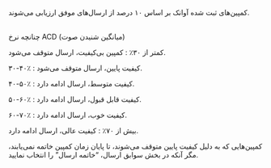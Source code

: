 <p>کمپین‌های ثبت شده آوانک بر اساس ۱۰ درصد از ارسال‌های موفق ارزیابی می‌شوند.&nbsp;</p><p><br>چنانچه نرخ ACD (میانگین شنیدن صوت)</p><p>کمتر از ۳۰٪ : کمپین بی‌کیفیت، ارسال متوقف می‌شود.</p><p>۳۰-۴۰٪ : کیفیت پایین، ارسال متوقف می‌شود.</p><p>۴۰-۵۰٪ : کیفیت متوسط، ارسال ادامه دارد.</p><p>۵۰-۶۰٪ : کیفیت قابل قبول، ارسال ادامه دارد.</p><p>۶۰-۷۰٪ : کیفیت خوب، ارسال ادامه دارد.</p><p>بیش از ۷۰٪ : کیفیت عالی، ارسال ادامه دارد.</p><p>کمپین‌هایی که به دلیل کیفیت پایین متوقف می‌شوند، تا پایان زمان کمپین خاتمه نمی‌یابند، مگر آنکه در بخش سوابق ارسال، “خاتمه ارسال” را انتخاب نمایید.</p>